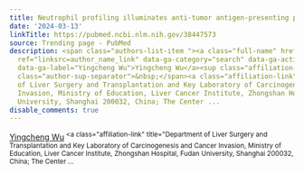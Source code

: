 ```yaml
---
title: Neutrophil profiling illuminates anti-tumor antigen-presenting potency.
date: '2024-03-13'
linkTitle: https://pubmed.ncbi.nlm.nih.gov/38447573
source: Trending page - PubMed
description: <span class="authors-list-item "><a class="full-name" href="https://pubmed.ncbi.nlm.nih.gov/?term=Wu+Y&amp;cauthor_id=38447573"
  ref="linksrc=author_name_link" data-ga-category="search" data-ga-action="author_link"
  data-ga-label="Yingcheng Wu">Yingcheng Wu</a><sup class="affiliation-links"><span
  class="author-sup-separator">&nbsp;</span><a class="affiliation-link" title="Department
  of Liver Surgery and Transplantation and Key Laboratory of Carcinogenesis and Cancer
  Invasion, Ministry of Education, Liver Cancer Institute, Zhongshan Hospital, Fudan
  University, Shanghai 200032, China; The Center ...
disable_comments: true
---
```

<span class="authors-list-item "><a class="full-name" href="https://pubmed.ncbi.nlm.nih.gov/?term=Wu+Y&amp;cauthor_id=38447573" ref="linksrc=author_name_link" data-ga-category="search" data-ga-action="author_link" data-ga-label="Yingcheng Wu">Yingcheng Wu</a><sup class="affiliation-links"><span class="author-sup-separator">&nbsp;</span><a class="affiliation-link" title="Department of Liver Surgery and Transplantation and Key Laboratory of Carcinogenesis and Cancer Invasion, Ministry of Education, Liver Cancer Institute, Zhongshan Hospital, Fudan University, Shanghai 200032, China; The Center ...